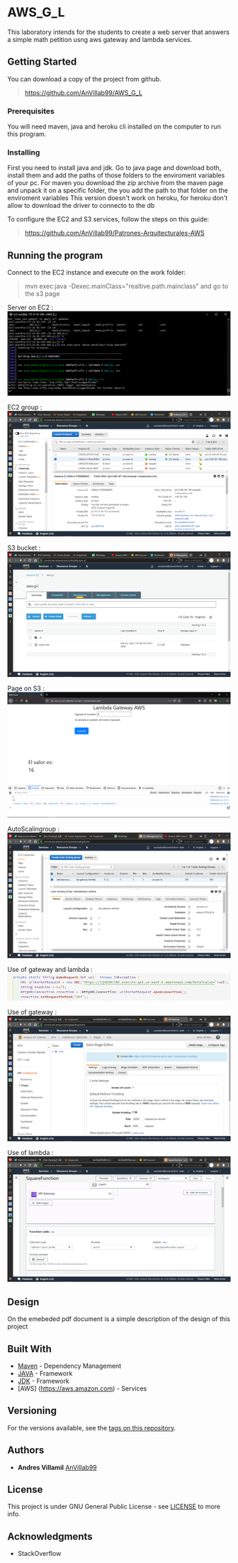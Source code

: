 # AWS_G_L
This laboratory intends for the students to create a web server that answers a simple math petition usng aws gateway and lambda services.

## Getting Started

You can download a copy of the project from github.
>https://github.com/AnVillab99/AWS_G_L


### Prerequisites

You will need maven, java and heroku cli installed on the computer to run this program.


### Installing

First you need to install java and jdk.
Go to java page and download both, install them and add the paths of those folders to the enviroment variables of your pc.
For maven you download the zip archive from the maven page and unpack it on a specific folder, the you add the path to that folder on the enviroment variables
This version doesn't work on heroku, for heroku don't allow to download the driver to connecto to the db


To configure the EC2 and S3 services, follow the steps on this guide:
> https://github.com/AnVillab99/Patrones-Arquitecturales-AWS


## Running the program

Connect to the EC2 instance and execute on the work folder:
> mvn exec:java -Dexec.mainClass="realtive.path.mainclass"
 and go to the s3 page


Server on EC2  :
![Server](https://github.com/AnVillab99/AWS_G_L/blob/master/resources/img/server.PNG)

EC2 group :
![EC2](https://github.com/AnVillab99/AWS_G_L/blob/master/resources/img/ec2.png)

S3 bucket :
![S3](https://github.com/AnVillab99/AWS_G_L/blob/master/resources/img/s3.png)

Page on S3 :
![Page](https://github.com/AnVillab99/AWS_G_L/blob/master/resources/img/page.png)

AutoScalingroup :
![AutoScalingroup](https://github.com/AnVillab99/AWS_G_L/blob/master/resources/img/asg1.png)

Use of gateway and lambda :
![Use](https://github.com/AnVillab99/AWS_G_L/blob/master/resources/img/request.png)


Use of gateway :
![gateway](https://github.com/AnVillab99/AWS_G_L/blob/master/resources/img/gateway.png)


Use of lambda :
![lambda](https://github.com/AnVillab99/AWS_G_L/blob/master/resources/img/lambda.png)


## Design

On the emebeded pdf document is a simple description of the design of this project 


## Built With

* [Maven](https://maven.apache.org/) - Dependency Management
* [JAVA](https://www.java.com/es/download) - Framework
* [JDK](https://www.oracle.com/technetwork/java/javase/downloads/jdk8-downloads-2133151.html) - Framework
* [AWS] (https://aws.amazon.com) - Services

## Versioning

For the versions available, see the [tags on this repository](https://github.com/AnVillab99/AWS_G_L/tags). 

## Authors

* **Andres Villamil**  [AnVillab99](https://github.com/AnVillab99)


## License

This project is under GNU General Public License - see [LICENSE](https://github.com/AnVillab99/AWS_G_L/blob/master/LICENSE) to more info.

## Acknowledgments

* StackOverflow



